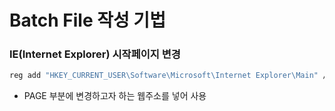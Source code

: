 # Batch File 작성 기법

### IE(Internet Explorer) 시작페이지 변경

```bash
reg add "HKEY_CURRENT_USER\Software\Microsoft\Internet Explorer\Main" /v "Start Page" /t "REG_SZ" /d "PAGE" /f
```

- PAGE 부분에 변경하고자 하는 웹주소를 넣어 사용

